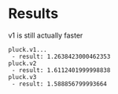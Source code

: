 # Results

v1 is still actually faster

```
pluck.v1...
 - result: 1.2638423000462353
pluck.v2
 - result: 1.6112401999998838
pluck.v3
 - result: 1.588856799993664
```

